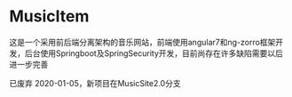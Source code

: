 # MusicItem
这是一个采用前后端分离架构的音乐网站，前端使用angular7和ng-zorro框架开发，后台使用Springboot及SpringSecurity开发，目前尚存在许多缺陷需要以后进一步完善

已废弃 2020-01-05，新项目在MusicSite2.0分支
